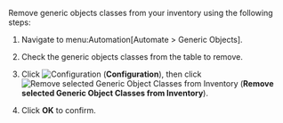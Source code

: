 Remove generic objects classes from your inventory using the following
steps:

1.  Navigate to menu:Automation\[Automate \> Generic Objects\].

2.  Check the generic objects classes from the table to remove.

3.  Click ![Configuration](1847.png) (**Configuration**), then click
    ![Remove selected Generic Object Classes from Inventory](2098.png)
    (**Remove selected Generic Object Classes from Inventory**).

4.  Click **OK** to confirm.
